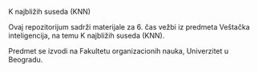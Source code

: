 K najbližih suseda (KNN)

Ovaj repozitorijum sadrži materijale za 6. čas vežbi iz predmeta Veštačka inteligencija, na temu K najbližih suseda (KNN).

Predmet se izvodi na Fakultetu organizacionih nauka, Univerzitet u Beogradu.
